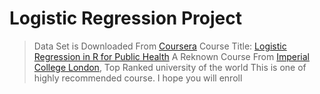 # Logistic Regression Project


> Data Set is Downloaded From [Coursera](https://www.coursera.org/)
> Course Title: [Logistic Regression in R for Public Health](https://www.coursera.org/learn/logistic-regression-r-public-health/resources/CpBEE)
> A Reknown Course From [Imperial College London](https://www.imperial.ac.uk/), Top Ranked university of the world
> This is one of highly recommended course. I hope you will enroll